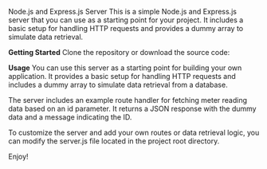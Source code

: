 Node.js and Express.js Server
This is a simple Node.js and Express.js server that you can use as a starting point for your project. It includes a basic setup for handling HTTP requests and provides a dummy array to simulate data retrieval.

**Getting Started**
Clone the repository or download the source code:

**Usage**
You can use this server as a starting point for building your own application. It provides a basic setup for handling HTTP requests and includes a dummy array to simulate data retrieval from a database.

The server includes an example route handler for fetching meter reading data based on an id parameter. It returns a JSON response with the dummy data and a message indicating the ID.

To customize the server and add your own routes or data retrieval logic, you can modify the server.js file located in the project root directory.

Enjoy!
